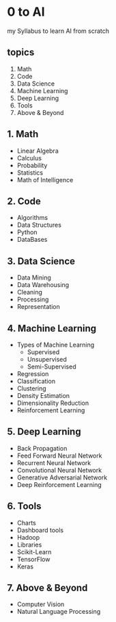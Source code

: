 # 0 to AI
my Syllabus to learn AI from scratch

## topics
1. Math
2. Code
3. Data Science
4. Machine Learning
5. Deep Learning
6. Tools
7. Above & Beyond

## 1. Math
- Linear Algebra
- Calculus
- Probability
- Statistics
- Math of Intelligence

## 2. Code
- Algorithms
- Data Structures
- Python
- DataBases

## 3. Data Science
- Data Mining
- Data Warehousing
- Cleaning
- Processing
- Representation

## 4. Machine Learning
- Types of Machine Learning
  - Supervised
  - Unsupervised 
  - Semi-Supervised
- Regression
- Classification
- Clustering
- Density Estimation
- Dimensionality Reduction
- Reinforcement Learning

## 5. Deep Learning
- Back Propagation
- Feed Forward Neural Network
- Recurrent Neural Network
- Convolutional Neural Network
- Generative Adversarial Network
- Deep Reinforcement Learning

## 6. Tools
- Charts
- Dashboard tools
- Hadoop
- Libraries
 - Scikit-Learn
 - TensorFlow
 - Keras

## 7. Above & Beyond
- Computer Vision
- Natural Language Processing
